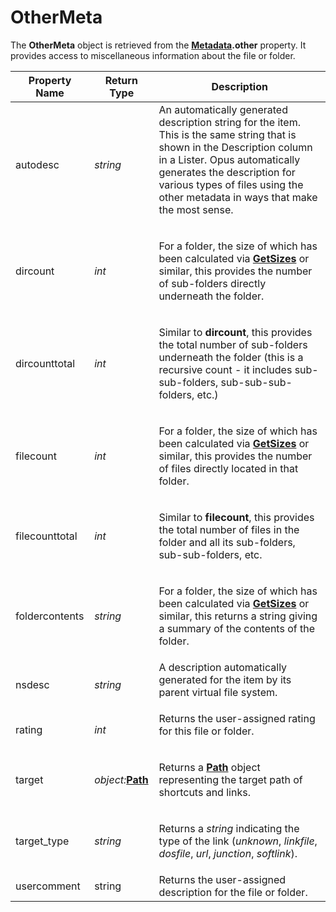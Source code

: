# OtherMeta

The **OtherMeta** object is retrieved from the **[Metadata](metadata.md).other** property. It provides access to miscellaneous information about the file or folder.

<table>
<thead><tr><th>
Property Name</th><th>
Return Type</th><th>
Description
</th></tr></thead><tbody><tr><td>
autodesc</td><td>

*string*</td><td>
An automatically generated description string for the item. This is the same string that is shown in the Description column in a Lister. Opus automatically generates the description for various types of files using the other metadata in ways that make the most sense.
</td></tr><tr><td>
dircount</td><td>

*int*</td><td>

For a folder, the size of which has been calculated via **[GetSizes](../../command_reference/internal_commands/getsizes.md)** or similar, this provides the number of sub-folders directly underneath the folder.
</td></tr><tr><td>
dircounttotal</td><td>

*int*</td><td>

Similar to **dircount**, this provides the total number of sub-folders underneath the folder (this is a recursive count - it includes sub-sub-folders, sub-sub-sub-folders, etc.)
</td></tr><tr><td>
filecount</td><td>

*int*</td><td>

For a folder, the size of which has been calculated via **[GetSizes](../../command_reference/internal_commands/getsizes.md)** or similar, this provides the number of files directly located in that folder.
</td></tr><tr><td>
filecounttotal</td><td>

*int*</td><td>

Similar to **filecount**, this provides the total number of files in the folder and all its sub-folders, sub-sub-folders, etc.
</td></tr><tr><td>
foldercontents</td><td>

*string*</td><td>

For a folder, the size of which has been calculated via **[GetSizes](../../command_reference/internal_commands/getsizes.md)** or similar, this returns a string giving a summary of the contents of the folder.
</td></tr><tr><td>
nsdesc</td><td>

*string*</td><td>
A description automatically generated for the item by its parent virtual file system.
</td></tr><tr><td>
rating</td><td>

*int*</td><td>
Returns the user-assigned rating for this file or folder.
</td></tr><tr><td>
target</td><td>

*object:***[Path](path.md)**</td><td>

Returns a **[Path](path.md)** object representing the target path of shortcuts and links.
</td></tr><tr><td>
target_type</td><td>

*string*</td><td>

Returns a *string* indicating the type of the link (*unknown*, *linkfile*, *dosfile*, *url*, *junction*, *softlink*).
</td></tr><tr><td>
usercomment</td><td>
string</td><td>
Returns the user-assigned description for the file or folder.
</td></tr></tbody>
</table>

